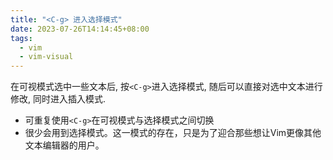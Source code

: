 ```yaml
---
title: "<C-g> 进入选择模式"
date: 2023-07-26T14:14:45+08:00
tags:
  - vim
  - vim-visual
---
```


在可视模式选中一些文本后, 按`<C-g>`进入选择模式, 随后可以直接对选中文本进行修改, 同时进入插入模式.

- 可重复使用`<C-g>`在可视模式与选择模式之间切换
- 很少会用到选择模式。这一模式的存在，只是为了迎合那些想让Vim更像其他文本编辑器的用户。
